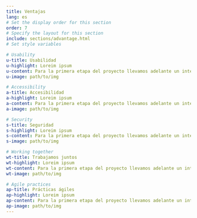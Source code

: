 ```yaml
---
title: Ventajas
lang: es
# Set the display order for this section
order: 7
# Specify the layout for this section
include: sections/advantage.html
# Set style variables

# Usability
u-title: Usabilidad
u-highlight: Loreim ipsum
u-content: Para la primera etapa del proyecto llevamos adelante un intenso proceso de research y benchmarking.
u-image: path/to/img

# Accessibility
a-title: Accesibilidad
a-highlight: Loreim ipsum
a-content: Para la primera etapa del proyecto llevamos adelante un intenso proceso de research y benchmarking.
a-image: path/to/img

# Security
s-title: Seguridad
s-highlight: Loreim ipsum
s-content: Para la primera etapa del proyecto llevamos adelante un intenso proceso de research y benchmarking.
s-image: path/to/img

# Working together
wt-title: Trabajamos juntos
wt-highlight: Loreim ipsum
wt-content: Para la primera etapa del proyecto llevamos adelante un intenso proceso de research y benchmarking.
wt-image: path/to/img

# Agile practices
ap-title: Prácticas ágiles
ap-highlight: Loreim ipsum
ap-content: Para la primera etapa del proyecto llevamos adelante un intenso proceso de research y benchmarking.
ap-image: path/to/img
---
```

